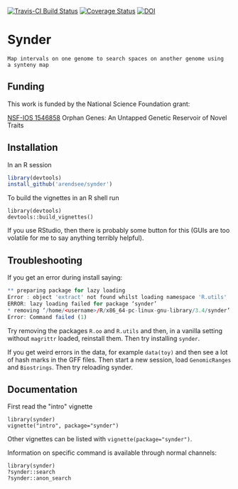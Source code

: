 [![Travis-CI Build Status](https://travis-ci.org/arendsee/synder.svg?branch=master)](https://travis-ci.org/arendsee/synder)
[![Coverage Status](https://img.shields.io/codecov/c/github/arendsee/synder/master.svg)](https://codecov.io/github/arendsee/synder?branch=master)
[![DOI](https://zenodo.org/badge/49688107.svg)](https://zenodo.org/badge/latestdoi/49688107)

# Synder

    Map intervals on one genome to search spaces on another genome using
    a synteny map

## Funding

This work is funded by the National Science Foundation grant:

[NSF-IOS 1546858](https://www.nsf.gov/awardsearch/showAward?AWD_ID=1546858)
Orphan Genes: An Untapped Genetic Reservoir of Novel Traits

## Installation

In an R session
``` R
library(devtools)
install_github('arendsee/synder')
```

To build the vignettes in an R shell run

```
library(devtools)
devtools::build_vignettes()
```

If you use RStudio, then there is probably some button for this (GUIs are too
volatile for me to say anything terribly helpful).

## Troubleshooting

If you get an error during install saying: 

```R
** preparing package for lazy loading                                                              
Error : object 'extract' not found whilst loading namespace 'R.utils'
ERROR: lazy loading failed for package ‘synder’                                
* removing ‘/home/<username>/R/x86_64-pc-linux-gnu-library/3.4/synder’           
Error: Command failed (1) 
```

Try removing the packages `R.oo` and `R.utils` and then, in a vanilla setting
without `magrittr` loaded, reinstall them. Then try installing `synder`.

If you get weird errors in the data, for example `data(toy)` and then see a lot
of hash marks in the GFF files. Then start a new session, load `GenomicRanges`
and `Biostrings`. Then try reloading synder.

## Documentation

First read the "intro" vignette

```
library(synder)
vignette("intro", package="synder")
```

Other vignettes can be listed with `vignette(package="synder")`.

Information on specific command is available through normal channels:

```
library(synder)
?synder::search
?synder::anon_search
```
